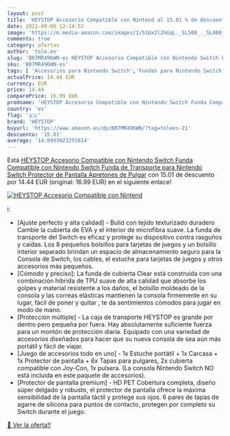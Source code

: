 ```yaml
---
layout: post
title: 'HEYSTOP Accesorio Compatible con Nintend al 15.01 % de descuento'
date: 2021-09-08 12:14:52
image: 'https://m.media-amazon.com/images/I/51Ux2l2hGqL._SL500_._SL400_.jpg'
comments: true
category: ofertas
author: 'tole.es'
slug: 'B07MR496WN-es HEYSTOP Accesorio Compatible con Nintendo Switch Funda...'
sku: 'B07MR496WN-es'
tags: [ 'Accesorios para Nintendo Switch','Fundas para Nintendo Switch','Fundas y almacenamiento para Nintendo Switch','Hardware y juegos para Nintendo Switch','Videojuegos','heystop','nintendo', ]
actualPrice: 14.44 EUR
currency: EUR
price: 14.44
comparePrice: 16.99 EUR
prodname: 'HEYSTOP Accesorio Compatible con Nintendo Switch Funda Compatible con Nintendo Switch Funda de Transporte para Nintendo Switch Protector de Pantalla Apretones de Pulgar'
country: 'es'
flag: '🇪🇸'
brand: 'HEYSTOP'
buyurl: 'https://www.amazon.es/dp/B07MR496WN/?tag=tolees-21'
descuento: '15.01'
average: '14.0993023255814'
---
```


Está [HEYSTOP Accesorio Compatible con Nintendo Switch Funda Compatible con Nintendo Switch Funda de Transporte para Nintendo Switch Protector de Pantalla Apretones de Pulgar](https://www.amazon.es/dp/B07MR496WN/?tag=tolees-21) con 15.01 de descuento por 14.44 EUR (original: 16.99 EUR) en el siguiente enlace!

[![HEYSTOP Accesorio Compatible con Nintend](https://m.media-amazon.com/images/I/51Ux2l2hGqL._SL500_._SL400_.jpg)](https://www.amazon.es/dp/B07MR496WN/?tag=tolees-21)

ℹ️:

- [Ajuste perfecto y alta calidad] - Bulid con tejido texturizado duradero Cambie la cubierta de EVA y el interior de microfibra suave. La funda de transporte del Switch es eficaz y protege su dispositivo contra rasguños y caídas. Los 8 pequeños bolsillos para tarjetas de juegos y un bolsillo interior separado brindan un espacio de almacenamiento seguro para la Consola de Switch, los cables, el estuche para tarjetas de juegos y otros accesorios más pequeños.
- [Cómodo y preciso]: La funda de cubierta Clear está construida con una combinación híbrida de TPU suave de alta calidad que absorbe los golpes y material resistente a los daños, el bolsillo moldeado de la consola y las correas elásticas mantienen la consola firmemente en su lugar, fácil de poner y quitar , te da sentimientos cómodos para jugar en modo de mano.
- [Protección múltiple] - La caja de transporte HEYSTOP es grande por dentro pero pequeña por fuera. Hay absolutamente suficiente fuerza para un montón de protección diaria. Equipado con una variedad de accesorios diseñados para hacer que su nueva consola de sea aún más portátil y fácil de viajar.
- [Juego de accesorios todo en uno] - 1x Estuche portátil + 1x Carcasa + 1x Protector de pantalla + 6x Tapas para pulgares, 2x cubierta compatible con Joy-Con, 1x pulsera. (La consola Nintendo Switch NO está incluida en este paquete de accesorios).
- [Protector de pantalla premium] - HD PET Cobertura completa, diseño súper delgado y robusto, el protector de pantalla ofrece la máxima sensibilidad de la pantalla táctil y protege sus ojos. 6 pares de tapas de agarre de silicona para puntos de contacto, protegen por completo su Switch durante el juego.

[🛒 Ver la oferta!!](https://www.amazon.es/dp/B07MR496WN/?tag=tolees-21)
